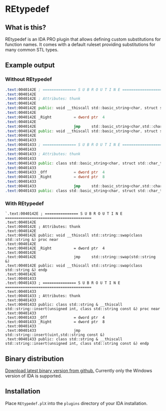 REtypedef
=========

## What is this?
REtypedef is an IDA PRO plugin that allows defining custom substitutions for function names. It comes with a default ruleset providing substitutions for many common STL types.

## Example output
### Without REtypedef
```asm
.text:0040142E ; =============== S U B R O U T I N E =======================================
.text:0040142E
.text:0040142E ; Attributes: thunk
.text:0040142E
.text:0040142E public: void __thiscall std::basic_string<char, struct std::char_traits<char>, class std::allocator<char>>::swap(class std::basic_string<char, struct std::char_traits<char>, class std::allocator<char>> &) proc near
.text:0040142E
.text:0040142E _Right          = dword ptr  4
.text:0040142E
.text:0040142E                 jmp     std::basic_string<char,std::char_traits<char>,std::allocator<char>>::swap(std::basic_string<char,std::char_traits<char>,std::allocator<char>> &)
.text:0040142E public: void __thiscall std::basic_string<char, struct std::char_traits<char>, class std::allocator<char>>::swap(class std::basic_string<char, struct std::char_traits<char>, class std::allocator<char>> &) endp
.text:0040142E
.text:00401433
.text:00401433 ; =============== S U B R O U T I N E =======================================
.text:00401433
.text:00401433 ; Attributes: thunk
.text:00401433
.text:00401433 public: class std::basic_string<char, struct std::char_traits<char>, class std::allocator<char>> & __thiscall std::basic_string<char, struct std::char_traits<char>, class std::allocator<char>>::insert(unsigned int, class std::basic_string<char, struct std::char_traits<char>, class std::allocator<char>> const &) proc near
.text:00401433
.text:00401433 _Off            = dword ptr  4
.text:00401433 _Right          = dword ptr  8
.text:00401433
.text:00401433                 jmp     std::basic_string<char,std::char_traits<char>,std::allocator<char>>::insert(uint,std::basic_string<char,std::char_traits<char>,std::allocator<char>> const &)
.text:00401433 public: class std::basic_string<char, struct std::char_traits<char>, class std::allocator<char>> & __thiscall std::basic_string<char, struct std::char_traits<char>, class std::allocator<char>>::insert(unsigned int, class std::basic_string<char, struct std::char_traits<char>, class std::allocator<char>> const &) endp
```

### With REtypedef
```
`.text:0040142E ; =============== S U B R O U T I N E =======================================
.text:0040142E
.text:0040142E ; Attributes: thunk
.text:0040142E
.text:0040142E public: void __thiscall std::string::swap(class std::string &) proc near
.text:0040142E
.text:0040142E _Right          = dword ptr  4
.text:0040142E
.text:0040142E                 jmp     std::string::swap(std::string &)
.text:0040142E public: void __thiscall std::string::swap(class std::string &) endp
.text:0040142E
.text:00401433
.text:00401433 ; =============== S U B R O U T I N E =======================================
.text:00401433
.text:00401433 ; Attributes: thunk
.text:00401433
.text:00401433 public: class std::string & __thiscall std::string::insert(unsigned int, class std::string const &) proc near
.text:00401433
.text:00401433 _Off            = dword ptr  4
.text:00401433 _Right          = dword ptr  8
.text:00401433
.text:00401433                 jmp     std::string::insert(uint,std::string const &)
.text:00401433 public: class std::string & __thiscall std::string::insert(unsigned int, class std::string const &) endp
```

## Binary distribution
[Download latest binary version from github.](https://github.com/athre0z/REtypedef/releases/latest) Currently only the Windows version of IDA is supported.

## Installation
Place `REtypedef.plX` into the `plugins` directory of your IDA installation.